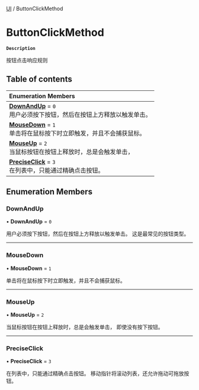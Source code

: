 [UI](../modules/UI.UI.md) / ButtonClickMethod

# ButtonClickMethod <Badge type="tip" text="Enumeration" /> 

**`Description`**

按钮点击响应规则

## Table of contents

| Enumeration Members |
| :-----|
| **[DownAndUp](UI.ButtonClickMethod.md#downandup)** = ``0`` <br> 用户必须按下按钮，然后在按钮上方释放以触发单击。|
| **[MouseDown](UI.ButtonClickMethod.md#mousedown)** = ``1`` <br> 单击将在鼠标按下时立即触发，并且不会捕获鼠标。|
| **[MouseUp](UI.ButtonClickMethod.md#mouseup)** = ``2`` <br> 当鼠标按钮在按钮上释放时，总是会触发单击，|
| **[PreciseClick](UI.ButtonClickMethod.md#preciseclick)** = ``3`` <br> 在列表中，只能通过精确点击按钮。|

## Enumeration Members

### DownAndUp  

• **DownAndUp** = ``0``

用户必须按下按钮，然后在按钮上方释放以触发单击。
这是最常见的按钮类型。

___

### MouseDown  

• **MouseDown** = ``1``

单击将在鼠标按下时立即触发，并且不会捕获鼠标。

___

### MouseUp  

• **MouseUp** = ``2``

当鼠标按钮在按钮上释放时，总是会触发单击，
即使没有按下按钮。

___

### PreciseClick  

• **PreciseClick** = ``3``

在列表中，只能通过精确点击按钮。
移动指针将滚动列表，还允许拖动可拖放按钮。
